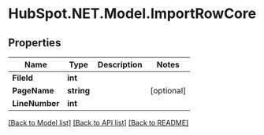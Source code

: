 # HubSpot.NET.Model.ImportRowCore

## Properties

Name | Type | Description | Notes
------------ | ------------- | ------------- | -------------
**FileId** | **int** |  | 
**PageName** | **string** |  | [optional] 
**LineNumber** | **int** |  | 

[[Back to Model list]](../README.md#documentation-for-models) [[Back to API list]](../README.md#documentation-for-api-endpoints) [[Back to README]](../README.md)

